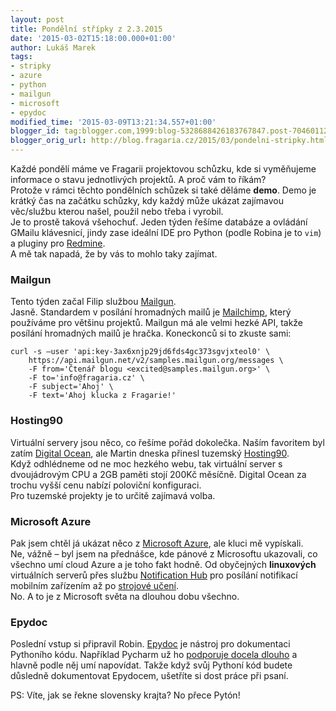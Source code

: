 ```yaml
---
layout: post
title: Pondělní střípky z 2.3.2015
date: '2015-03-02T15:18:00.000+01:00'
author: Lukáš Marek
tags:
- stripky
- azure
- python
- mailgun
- microsoft
- epydoc
modified_time: '2015-03-09T13:21:34.557+01:00'
blogger_id: tag:blogger.com,1999:blog-5328688426183767847.post-7046011230309797584
blogger_orig_url: http://blog.fragaria.cz/2015/03/pondelni-stripky.html
---
```


Každé pondělí máme ve Fragarii projektovou schůzku, kde si vyměňujeme
informace o stavu jednotlivých projektů. A proč vám to říkám?  
<span id="more"></span>Protože v rámci těchto pondělních schůzek si také
děláme **demo**. Demo je krátký čas na začátku schůzky, kdy každý může
ukázat zajímavou věc/službu kterou našel, použil nebo třeba i vyrobil.  
Je to prostě taková všehochuť. Jeden týden řešíme databáze a ovládání
GMailu klávesnicí, jindy zase ideální IDE pro Python (podle Robina je to
`vim`) a pluginy pro [Redmine](http://www.redmine.org/).  
A mě tak napadá, že by vás to mohlo taky zajímat.  
  

### Mailgun

Tento týden začal Filip službou [Mailgun](http://www.mailgun.com/).  
Jasně. Standardem v posílání hromadných mailů je
[Mailchimp](http://mailchimp.com/), který používáme pro většinu
projektů. Mailgun má ale velmi hezké API, takže posílání hromadných
mailů je hračka. Koneckonců si to zkuste sami:  

    curl -s —user 'api:key-3ax6xnjp29jd6fds4gc373sgvjxteol0' \
        https://api.mailgun.net/v2/samples.mailgun.org/messages \
        -F from='Čtenář blogu <excited@samples.mailgun.org>' \
        -F to='info@fragaria.cz' \
        -F subject='Ahoj' \
        -F text='Ahoj klucka z Fragarie!'

  

### Hosting90

Virtuální servery jsou něco, co řešíme pořád dokolečka. Naším favoritem
byl zatím [Digital Ocean](https://www.digitalocean.com/), ale Martin
dneska přinesl tuzemský [Hosting90](https://www.hosting90.cz/).  
Když odhlédneme od ne moc hezkého webu, tak virtuální server s
dvoujádrovým CPU a 2GB paměti stojí 200Kč měsíčně. Digital Ocean za
trochu vyšší cenu nabízí poloviční konfiguraci.  
Pro tuzemské projekty je to určitě zajímavá volba.  
  

### Microsoft Azure

Pak jsem chtěl já ukázat něco z [Microsoft
Azure](http://azure.microsoft.com/en-us/), ale kluci mě vypískali.  
Ne, vážně – byl jsem na přednášce, kde pánové z Microsoftu ukazovali, co
všechno umí cloud Azure a je toho fakt hodně. Od obyčejných
**linuxových** virtuálních serverů přes službu [Notification
Hub](http://azure.microsoft.com/en-us/services/notification-hubs/) pro
posílání notifikací mobilním zařízením až po [strojové
učení](http://azure.microsoft.com/en-us/services/machine-learning/).  
No. A to je z Microsoft světa na dlouhou dobu všechno.  
  

### Epydoc

Poslední vstup si připravil Robin.
[Epydoc](http://epydoc.sourceforge.net/) je nástroj pro dokumentaci
Pythoního kódu. Například Pycharm už ho [podporuje docela
dlouho](https://www.jetbrains.com/pycharm/whatsnew/whatsnew_1x.html) a
hlavně podle něj umí napovídat. Takže když svůj Pythoní kód budete
důsledně dokumentovat Epydocem, ušetříte si dost práce při psaní.  
  
PS: Víte, jak se řekne slovensky krajta? No přece Pytón\!
